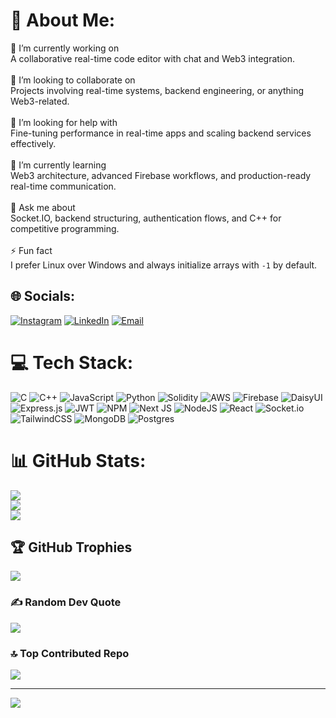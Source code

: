 # 💫 About Me:
🚀 I’m currently working on  <br>A collaborative real-time code editor with chat and Web3 integration.<br><br>👯 I’m looking to collaborate on  <br>Projects involving real-time systems, backend engineering, or anything Web3-related.<br><br>🤝 I’m looking for help with  <br>Fine-tuning performance in real-time apps and scaling backend services effectively.<br><br>🌱 I’m currently learning  <br>Web3 architecture, advanced Firebase workflows, and production-ready real-time communication.<br><br>💬 Ask me about  <br>Socket.IO, backend structuring, authentication flows, and C++ for competitive programming.<br><br>⚡ Fun fact  <br>I prefer Linux over Windows and always initialize arrays with `-1` by default.<br>


## 🌐 Socials:
[![Instagram](https://img.shields.io/badge/Instagram-%23E4405F.svg?logo=Instagram&logoColor=white)](https://instagram.com/peiskos._.1) 
[![LinkedIn](https://img.shields.io/badge/LinkedIn-%230077B5.svg?logo=linkedin&logoColor=white)](https://linkedin.com/in/piyush-nayak) 
[![Email](https://img.shields.io/badge/Email-D14836?logo=gmail&logoColor=white)](mailto:simpleboy77598@gmail.com)

# 💻 Tech Stack:
![C](https://img.shields.io/badge/c-%2300599C.svg?style=for-the-badge&logo=c&logoColor=white) ![C++](https://img.shields.io/badge/c++-%2300599C.svg?style=for-the-badge&logo=c%2B%2B&logoColor=white) ![JavaScript](https://img.shields.io/badge/javascript-%23323330.svg?style=for-the-badge&logo=javascript&logoColor=%23F7DF1E) ![Python](https://img.shields.io/badge/python-3670A0?style=for-the-badge&logo=python&logoColor=ffdd54) ![Solidity](https://img.shields.io/badge/Solidity-%23363636.svg?style=for-the-badge&logo=solidity&logoColor=white) ![AWS](https://img.shields.io/badge/AWS-%23FF9900.svg?style=for-the-badge&logo=amazon-aws&logoColor=white) ![Firebase](https://img.shields.io/badge/firebase-%23039BE5.svg?style=for-the-badge&logo=firebase) ![DaisyUI](https://img.shields.io/badge/daisyui-5A0EF8?style=for-the-badge&logo=daisyui&logoColor=white) ![Express.js](https://img.shields.io/badge/express.js-%23404d59.svg?style=for-the-badge&logo=express&logoColor=%2361DAFB) ![JWT](https://img.shields.io/badge/JWT-black?style=for-the-badge&logo=JSON%20web%20tokens) ![NPM](https://img.shields.io/badge/NPM-%23CB3837.svg?style=for-the-badge&logo=npm&logoColor=white) ![Next JS](https://img.shields.io/badge/Next-black?style=for-the-badge&logo=next.js&logoColor=white) ![NodeJS](https://img.shields.io/badge/node.js-6DA55F?style=for-the-badge&logo=node.js&logoColor=white) ![React](https://img.shields.io/badge/react-%2320232a.svg?style=for-the-badge&logo=react&logoColor=%2361DAFB) ![Socket.io](https://img.shields.io/badge/Socket.io-black?style=for-the-badge&logo=socket.io&badgeColor=010101) ![TailwindCSS](https://img.shields.io/badge/tailwindcss-%2338B2AC.svg?style=for-the-badge&logo=tailwind-css&logoColor=white)  ![MongoDB](https://img.shields.io/badge/MongoDB-%234ea94b.svg?style=for-the-badge&logo=mongodb&logoColor=white) ![Postgres](https://img.shields.io/badge/postgres-%23316192.svg?style=for-the-badge&logo=postgresql&logoColor=white) 
# 📊 GitHub Stats:
![](https://github-readme-stats.vercel.app/api?username=PIYUSH-NAYAK&theme=dark&hide_border=false&include_all_commits=false&count_private=false)<br/>
![](https://nirzak-streak-stats.vercel.app/?user=PIYUSH-NAYAK&theme=dark&hide_border=false)<br/>
![](https://github-readme-stats.vercel.app/api/top-langs/?username=PIYUSH-NAYAK&theme=dark&hide_border=false&include_all_commits=false&count_private=false&layout=compact)

## 🏆 GitHub Trophies
![](https://github-profile-trophy.vercel.app/?username=PIYUSH-NAYAK&theme=radical&no-frame=false&no-bg=true&margin-w=4)

### ✍️ Random Dev Quote
![](https://quotes-github-readme.vercel.app/api?type=horizontal&theme=radical)

### 🔝 Top Contributed Repo
![](https://github-contributor-stats.vercel.app/api?username=PIYUSH-NAYAK&limit=5&theme=dark&combine_all_yearly_contributions=true)

---
[![](https://visitcount.itsvg.in/api?id=PIYUSH-NAYAK&icon=0&color=0)](https://visitcount.itsvg.in)

<!-- Proudly created with GPRM ( https://gprm.itsvg.in ) -->
